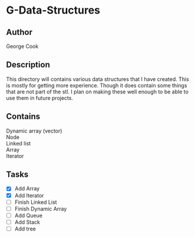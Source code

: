 # G-Data-Structures
 
## Author
George Cook

## Description
This directory will contains various data structures that I have created. This is mostly for getting more experience. Though it does contain some things that are not part of the stl. I plan on making these well enough to be able to use them in future projects.

## Contains
Dynamic array (vector)   
Node   
Linked list   
Array   
Iterator    

## Tasks
- [X] Add Array
- [X] Add Iterator
- [ ] Finish Linked List
- [ ] Finish Dynamic Array
- [ ] Add Queue
- [ ] Add Stack
- [ ] Add tree
